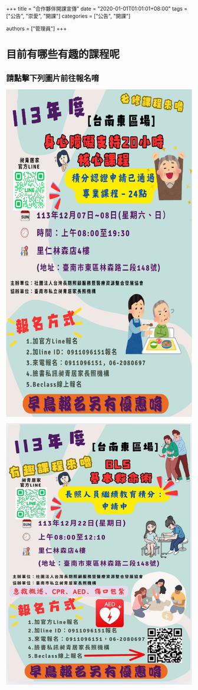 +++
title = "合作夥伴開課宣傳"
date = "2020-01-01T01:01:01+08:00"
tags = ["公告", "崇愛", "開課"]
categories = ["公告", "開課"]

authors = ["管理員"]
+++
# 目前有哪些有趣的課程呢
## 請點擊下列圖片前往報名唷

[![1207身心必修20小時](../../img/courseannounce/course_1207.png "1207身心必修20小時")](https://www.beclass.com/rid=294da1266e4ad6ac067c)

[![ 1222 BLS急救術]( ../../img/courseannounce/course_1222.jpg "1222 BLS急救術")](https://www.beclass.com/rid=294dadb67370c0100d03)

